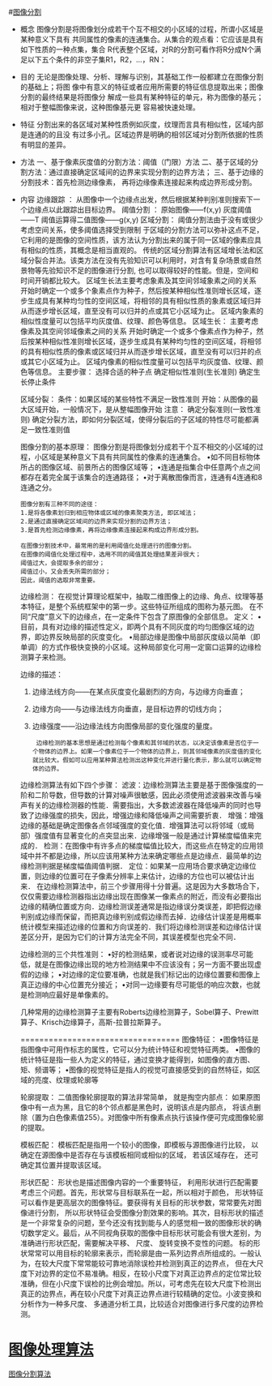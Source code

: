 #[图像分割](http://blog.csdn.net/timidsmile/article/details/6681462)
+ 概念
  图像分割是将图像划分成若干个互不相交的小区域的过程，所谓小区域是某种意义下具有
  共同属性的像素的连通集合。从集合的观点看：它应该是具有如下性质的一种点集，集合
  R代表整个区域，对R的分割可看作将R分成N个满足以下五个条件的非空子集R1，R2，…，RN：
+ 目的
  无论是图像处理、分析、理解与识别，其基础工作一般都建立在图像分割的基础上；将图
  像中有意义的特征或者应用所需要的特征信息提取出来；图像分割的最终结果是将图像分
  解成一些具有某种特征的单元，称为图像的基元；相对于整幅图像来说，这种图像基元更
  容易被快速处理。
+ 特征
  分割出来的各区域对某种性质例如灰度，纹理而言具有相似性，区域内部是连通的的且没
  有过多小孔。区域边界是明确的相邻区域对分割所依据的性质有明显的差异。
+ 方法
  一、基于像素灰度值的分割方法：阈值（门限）方法
  二、基于区域的分割方法：通过直接确定区域间的边界来实现分割的边界方法；
  三、基于边缘的分割技术：首先检测边缘像素， 再将边缘像素连接起来构成边界形成分割。
+ 内容
  边缘跟踪 ：
  从图像中一个边缘点出发，然后根据某种判别准则搜索下一个边缘点以此跟踪出目标边界。
  阈值分割 ：
  原始图像——f(x,y)
  灰度阈值——T
  阈值运算得二值图像——g(x,y)
  区域分割：
  阈值分割法由于没有或很少考虑空间关系，使多阈值选择受到限制
  于区域的分割方法可以弥补这点不足，它利用的是图像的空间性质，该方法认为分割出来的属于同一区域的像素应具有相似的性质，其概念是相当直观的。
  传统的区域分割算法有区域增长法和区域分裂合并法。该类方法在没有先验知识可以利用时，对含有复杂场景或自然景物等先验知识不足的图像进行分割, 也可以取得较好的性能。但是，空间和时间开销都比较大。
  区域生长法主要考虑象素及其空间邻域象素之间的关系
  开始时确定一个或多个象素点作为种子，然后按某种相似性准则增长区域，逐步生成具有某种均匀性的空间区域，将相邻的具有相似性质的象素或区域归并从而逐步增长区域，直至没有可以归并的点或其它小区域为止。
  区域内象素的相似性度量可以包括平均灰度值、纹理、颜色等信息。
  区域生长：
  主要考虑像素及其空间邻域像素之间的关系
  开始时确定一个或多个像素点作为种子，然后按某种相似性准则增长区域，逐步生成具有某种均匀性的空间区域，将相邻的具有相似性质的像素或区域归并从而逐步增长区域，直至没有可以归并的点或其它小区域为止。
  区域内像素的相似性度量可以包括平均灰度值、纹理、颜色等信息。
  主要步骤：
  选择合适的种子点
  确定相似性准则(生长准则)
  确定生长停止条件
  
  区域分裂：
  条件：如果区域的某些特性不满足一致性准则
  开始：从图像的最大区域开始，一般情况下，是从整幅图像开始
  注意：
  确定分裂准则(一致性准则)
  确定分裂方法，即如何分裂区域，使得分裂后的子区域的特性尽可能都满足一致性准则值
  
  图像分割的基本原理：
  图像分割是将图像划分成若干个互不相交的小区域的过程，小区域是某种意义下具有共同属性的像素的连通集合。
  •如不同目标物体所占的图像区域、前景所占的图像区域等；
  •连通是指集合中任意两个点之间都存在着完全属于该集合的连通路径；
  •对于离散图像而言，连通有4连通和8连通之分。
  
      图像分割有三种不同的途径：
      1.是将各像素划归到相应物体或区域的像素聚类方法, 即区域法；
      2.是通过直接确定区域间的边界来实现分割的边界方法；
      3.是首先检测边缘像素，再将边缘像素连接起来构成边界形成分割。
     
      在图像分割技术中，最常用的是利用阈值化处理进行的图像分割。
      在图像的阈值化处理过程中，选用不同的阈值其处理结果差异很大；
      阈值过大，会提取多余的部分；
      阈值过小，又会丢失所需的部分；
      因此，阈值的选取非常重要。
  
  边缘检测：
           在视觉计算理论框架中，抽取二维图像上的边缘、角点、纹理等基本特征，是整个系统框架中的第一步。这些特征所组成的图称为基元图。
           在不同“尺度”意义下的边缘点，在一定条件下包含了原图像的全部信息。
  定义：
  •目前，具有对边缘的描述性定义，即两个具有不同灰度的均匀图像区域的边界，即边界反映局部的灰度变化。
  •局部边缘是图像中局部灰度级以简单（即单调）的方式作极快变换的小区域。这种局部变化可用一定窗口运算的边缘检测算子来检测。
  
  边缘的描述：
  1) 边缘法线方向——在某点灰度变化最剧烈的方向，与边缘方向垂直；
  2) 边缘方向——与边缘法线方向垂直，是目标边界的切线方向；
  3) 边缘强度——沿边缘法线方向图像局部的变化强度的量度。 
  
          边缘检测的基本思想是通过检测每个像素和其邻域的状态，以决定该像素是否位于一个物体的边界上。如果一个像素位于一个物体的边界上，则其邻域像素的灰度值的变化就比较大。假如可以应用某种算法检测出这种变化并进行量化表示，那么就可以确定物体的边界。
  
   边缘检测算法有如下四个步骤：
  滤波：边缘检测算法主要是基于图像强度的一阶和二阶导数，但导数的计算对噪声很敏感，因此必须使用滤波器来改善与噪声有关的边缘检测器的性能．需要指出，大多数滤波器在降低噪声的同时也导致了边缘强度的损失，因此，增强边缘和降低噪声之间需要折衷．
  增强：增强边缘的基础是确定图像各点邻域强度的变化值．增强算法可以将邻域（或局部）强度值有显著变化的点突显出来．边缘增强一般是通过计算梯度幅值来完成的．
  检测：在图像中有许多点的梯度幅值比较大，而这些点在特定的应用领域中并不都是边缘，所以应该用某种方法来确定哪些点是边缘点．最简单的边缘检测判据是梯度幅值阈值判据．
  定位：如果某一应用场合要求确定边缘位置，则边缘的位置可在子像素分辨率上来估计，边缘的方位也可以被估计出来．
      在边缘检测算法中，前三个步骤用得十分普遍。这是因为大多数场合下，仅仅需要边缘检测器指出边缘出现在图像某一像素点的附近，而没有必要指出边缘的精确位置或方向．边缘检测误差通常是指边缘误分类误差，即把假边缘判别成边缘而保留，而把真边缘判别成假边缘而去掉．边缘估计误差是用概率统计模型来描述边缘的位置和方向误差的．我们将边缘检测误差和边缘估计误差区分开，是因为它们的计算方法完全不同，其误差模型也完全不同．
  
  边缘检测的三个共性准则：
  •好的检测结果，或者说对边缘的误测率尽可能低，就是在图像边缘出现的地方检测结果中不应该没有；另一方面不要出现虚假的边缘；
  •对边缘的定位要准确，也就是我们标记出的边缘位置要和图像上真正边缘的中心位置充分接近；
  •对同一边缘要有尽可能低的响应次数，也就是检测响应最好是单像素的。
  
  几种常用的边缘检测算子主要有Roberts边缘检测算子，Sobel算子、Prewitt算子、Krisch边缘算子，高斯-拉普拉斯算子。
  
  
  ==================================
  图像特征：
  •图像特征是指图像中可用作标志的属性，它可以分为统计特征和视觉特征两类。
  •图像的统计特征是指一些人为定义的特征，通过变换才能得到，如图像的直方图、矩、频谱等；
  •图像的视觉特征是指人的视觉可直接感受到的自然特征，如区域的亮度、纹理或轮廓等
  
  轮廓提取：
  二值图像轮廓提取的算法非常简单， 就是掏空内部点： 如果原图像中有一点为黑，且它的8个邻点都是黑色时，说明该点是内部点， 将该点删除（置为白色像素值255）。对图像中所有像素点执行该操作便可完成图像轮廓的提取。
  
  模板匹配：
  模板匹配是指用一个较小的图像，即模板与源图像进行比较， 以确定在源图像中是否存在与该模板相同或相似的区域， 若该区域存在， 还可确定其位置并提取该区域。
  
  形状匹配：
          形状也是描述图像内容的一个重要特征， 利用形状进行匹配需要考虑三个问题。首先，形状常与目标联系在一起，所以相对于颜色， 形状特征可以看作是更高层次的图像特征。要获得有关目标的形状参数，常常要先对图像进行分割， 所以形状特征会受图像分割效果的影响。其次，目标形状的描述是一个非常复杂的问题，至今还没有找到能与人的感觉相一致的图像形状的确切数学定义。最后，从不同视角获取的图像中目标形状可能会有很大差别，为准确进行形状匹配，需要解决平移、 尺度、 旋转变换不变性的问题。
  标的形状常常可以用目标的轮廓来表示，而轮廓是由一系列边界点所组成的。一般认为，在较大尺度下常常能较可靠地消除误检并检测到真正的边界点， 但在大尺度下对边界的定位不易准确。相反，在较小尺度下对真正边界点的定位常比较准确，但在小尺度下误检的比例会增加。所以，可考虑先在较大尺度下检测出真正的边界点，再在较小尺度下对真正边界点进行较精确的定位。小波变换和分析作为一种多尺度、 多通道分析工具，比较适合对图像进行多尺度的边界检测。

# [图像处理算法](http://blog.csdn.net/a364844763/article/details/44963741)
  [图像分割算法](http://blog.csdn.net/gaohuazhao/article/details/51100429)